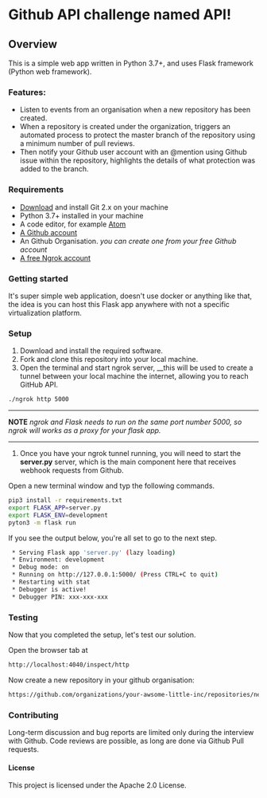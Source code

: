 # Github API challenge named API!

## Overview

This is a simple web app written in Python 3.7+, and uses Flask framework (Python web framework).

### Features:

- Listen to events from an organisation when a new repository has been created.
- When a repository is created under the organization, triggers an automated process to protect the master branch of the repository using a minimum number of pull reviews.
- Then notify your Github user account with an @mention using Github issue within the repository, highlights the details of what protection was added to the branch.

### Requirements

- [Download](https://git-scm.com/) and install Git 2.x on your machine
- Python 3.7+ installed in your machine
- A code editor, for example [Atom](https://atom.io)
- [A Github account](https://github.com)
- An Github Organisation. _you can create one from your free Github account_
- [A free Ngrok account](https://ngrok.com/)

### Getting started

It's super simple web application, doesn't use docker or anything like that, the idea is you can host this Flask app anywhere with not a specific virtualization platform.

### Setup

1. Download and install the required software.
2. Fork and clone this repository into your local machine.
3. Open the terminal and start ngrok server, __this will be used to create a tunnel between your local machine the internet, allowing you to reach GitHub API.

```bash
./ngrok http 5000
```

--------------------------------------------------------------------------------

**NOTE** _ngrok and Flask needs to run on the same port number 5000, so ngrok will works as a proxy for your flask app._

--------------------------------------------------------------------------------

1. Once you have your ngrok tunnel running, you will need to start the **server.py** server, which is the main component here that receives webhook requests from Github.

Open a new terminal window and typ the following commands.

```bash
pip3 install -r requirements.txt
export FLASK_APP=server.py
export FLASK_ENV=development
pyton3 -m flask run
```

If you see the output below, you're all set to go to the next step.

```bash
 * Serving Flask app 'server.py' (lazy loading)
 * Environment: development
 * Debug mode: on
 * Running on http://127.0.0.1:5000/ (Press CTRL+C to quit)
 * Restarting with stat
 * Debugger is active!
 * Debugger PIN: xxx-xxx-xxx
```

### Testing

Now that you completed the setup, let's test our solution.

Open the browser tab at

```bash
http://localhost:4040/inspect/http
```

Now create a new repository in your github organisation:

```bash
https://github.com/organizations/your-awsome-little-inc/repositories/new
```

### Contributing

Long-term discussion and bug reports are limited only during the interview with Github. Code reviews are possible, as long are done via Github Pull requests.

#### License

This project is licensed under the Apache 2.0 License.
